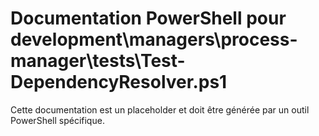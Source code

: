 # Documentation PowerShell pour development\managers\process-manager\tests\Test-DependencyResolver.ps1

Cette documentation est un placeholder et doit être générée par un outil PowerShell spécifique.

